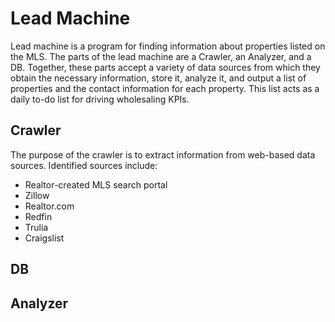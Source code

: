 # Lead Machine

Lead machine is a program for finding information about properties listed on the
MLS. The parts of the lead machine are a Crawler, an Analyzer, and a DB.
Together, these parts accept a variety of data sources from which they obtain
the necessary information, store it, analyze it, and output a list of properties
and the contact information for each property. This list acts as a daily to-do
list for driving wholesaling KPIs.

## Crawler
The purpose of the crawler is to extract information from web-based data sources.
Identified sources include:
- Realtor-created MLS search portal
- Zillow
- Realtor.com
- Redfin
- Trulia
- Craigslist

## DB

## Analyzer
